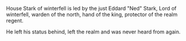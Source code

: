 House Stark of winterfell is led by the just Eddard "Ned" Stark, Lord of winterfell, warden of the north, hand of the king, protector of the realm regent.

He left his status behind, left the realm and was never heard from again.
